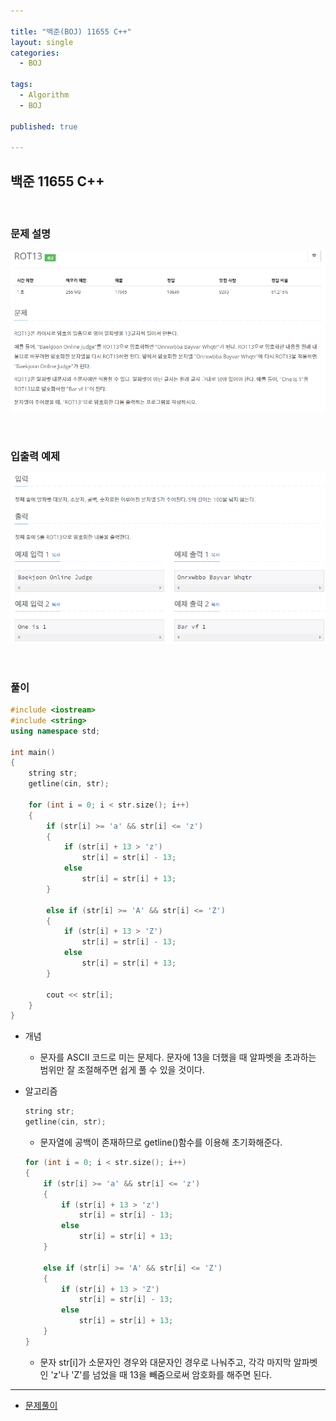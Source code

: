 ```yaml
---

title: "백준(BOJ) 11655 C++"
layout: single
categories:
  - BOJ

tags:
  - Algorithm
  - BOJ

published: true

---
```


## 백준 11655 C++

<br>

### 문제 설명

![image-20221218145407404](/assets/images/2022-12-18-BOJ11655/image-20221218145407404.png)

<br>

### 입출력 예제

![image-20221218145416852](/assets/images/2022-12-18-BOJ11655/image-20221218145416852.png)

<br>

### 풀이

```cpp
#include <iostream>
#include <string>
using namespace std;

int main()
{
	string str;
	getline(cin, str);

	for (int i = 0; i < str.size(); i++)
	{
		if (str[i] >= 'a' && str[i] <= 'z')
		{
			if (str[i] + 13 > 'z')
				str[i] = str[i] - 13;
			else
				str[i] = str[i] + 13;
		}

		else if (str[i] >= 'A' && str[i] <= 'Z')
		{
			if (str[i] + 13 > 'Z')
				str[i] = str[i] - 13;
			else
				str[i] = str[i] + 13;
		}
		
		cout << str[i];
	}
}
```

- 개념
  - 문자를 ASCII 코드로 미는 문제다. 문자에 13을 더했을 때 알파벳을 초과하는 범위만 잘 조절해주면 쉽게 풀 수 있을 것이다.

- 알고리즘

  ```cpp
  string str;
  getline(cin, str);
  ```

  - 문자열에 공백이 존재하므로 getline()함수를 이용해 초기화해준다.

  ```cpp
  for (int i = 0; i < str.size(); i++)
  {
      if (str[i] >= 'a' && str[i] <= 'z')
      {
          if (str[i] + 13 > 'z')
              str[i] = str[i] - 13;
          else
              str[i] = str[i] + 13;
      }
      
      else if (str[i] >= 'A' && str[i] <= 'Z')
      {
          if (str[i] + 13 > 'Z')
              str[i] = str[i] - 13;
          else
              str[i] = str[i] + 13;
      }
  }
  ```

  - 문자 str[i]가 소문자인 경우와 대문자인 경우로 나눠주고, 각각 마지막 알파벳인 'z'나 'Z'를 넘었을 때 13을 빼줌으로써 암호화를 해주면 된다.

---

- [문제풀이](https://www.acmicpc.net/user/malove8466)

